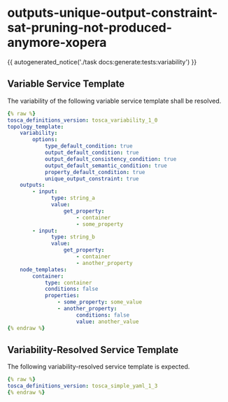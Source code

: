 # outputs-unique-output-constraint-sat-pruning-not-produced-anymore-xopera

{{ autogenerated_notice('./task docs:generate:tests:variability') }}


## Variable Service Template

The variability of the following variable service template shall be resolved.

```yaml linenums="1"
{% raw %}
tosca_definitions_version: tosca_variability_1_0
topology_template:
    variability:
        options:
            type_default_condition: true
            output_default_condition: true
            output_default_consistency_condition: true
            output_default_semantic_condition: true
            property_default_condition: true
            unique_output_constraint: true
    outputs:
        - input:
              type: string_a
              value:
                  get_property:
                      - container
                      - some_property
        - input:
              type: string_b
              value:
                  get_property:
                      - container
                      - another_property
    node_templates:
        container:
            type: container
            conditions: false
            properties:
                - some_property: some_value
                - another_property:
                      conditions: false
                      value: another_value
{% endraw %}
```




## Variability-Resolved Service Template

The following variability-resolved service template is expected.

```yaml linenums="1"
{% raw %}
tosca_definitions_version: tosca_simple_yaml_1_3
{% endraw %}
```

